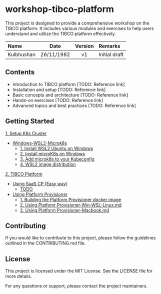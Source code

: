 

# workshop-tibco-platform

This project is designed to provide a comprehensive workshop on the TIBCO platform. It includes various modules and exercises to help users understand and utilize the TIBCO platform effectively.

| Name | Date |   Version   | Remarks                                                   |
|:---------------------|----------|:-----------:|:--------------------------------------------------------------|
| Kulbhushan               | 26/11/1982 | v1  | Initial draft |


## Contents

- Introduction to TIBCO platform [TODO: Reference link]
- Installation and setup [TODO: Reference link]
- Basic concepts and architecture [TODO: Reference link]
- Hands-on exercises [TODO: Reference link]
- Advanced topics and best practices [TODO: Reference link]

## Getting Started

[1. Setup K8s Cluster](https://github.com/tibco-bnl/workshop-tibco-platform/tree/main/1.%20Setup%20K8s%20Cluster)
- [Windows-WSL2-Microk8s](https://github.com/tibco-bnl/workshop-tibco-platform/tree/main/1.%20Setup%20K8s%20Cluster/Windows-WSL2-Microk8s)
    - [1. Install WSL2 Ubuntu on Windows](https://github.com/tibco-bnl/workshop-tibco-platform/blob/main/1.%20Setup%20K8s%20Cluster/Windows-WSL2-Microk8s/1.%20Install%20WSL2%20Ubuntu%20on%20Windows.md)
    - [2. Install microK8s on Windows](https://github.com/tibco-bnl/workshop-tibco-platform/blob/main/1.%20Setup%20K8s%20Cluster/Windows-WSL2-Microk8s/2.%20Install%20microK8s%20on%20windows.md)
    - [3. Add microk8s to your Kubeconfig](https://github.com/tibco-bnl/workshop-tibco-platform/blob/main/1.%20Setup%20K8s%20Cluster/Windows-WSL2-Microk8s/3.%20Add%20microk8s%20to%20your%20Kubeconfig.md)
    - [4. WSL2 image distribution](1.%20Setup%20K8s%20Cluster/Windows-WSL2-Microk8s/4.%20WSL2%20image%20distribution.md)
  
[2. TIBCO Platform](https://github.com/tibco-bnl/workshop-tibco-platform/tree/main/2.%20TIBCO-Platform/Using-Platform-Provisioner)
- [Using SaaS CP (Easy way)]()
    - [TODO]()
- [Using Platform Provisioner](https://github.com/tibco-bnl/workshop-tibco-platform/tree/main/2.%20TIBCO-Platform/Using-Platform-Provisioner)
    - [1. Building the Platform Provisioner docker image](https://github.com/tibco-bnl/workshop-tibco-platform/blob/main/2.%20TIBCO-Platform/Using-Platform-Provisioner/1.%20Build%20Platform%20provisioner%20Docker%20image.md)
    - [2. Using Platfomr Provisioner-Win-WSL-Linux.md](https://github.com/tibco-bnl/workshop-tibco-platform/blob/main/2.%20TIBCO-Platform/Using-Platform-Provisioner/2.%20Using%20Platfomr%20Provisioner-Win-WSL-Linux.md)
    - [2. Using Platform Provisioner-Macbook.md](https://github.com/tibco-bnl/workshop-tibco-platform/blob/main/2.%20TIBCO-Platform/Using-Platform-Provisioner/2.%20Using%20Platform%20Provisioner-Macbook.md)

## Contributing

If you would like to contribute to this project, please follow the guidelines outlined in the CONTRIBUTING.md file.

## License

This project is licensed under the MIT License. See the LICENSE file for more details.

For any questions or support, please contact the project maintainers.


